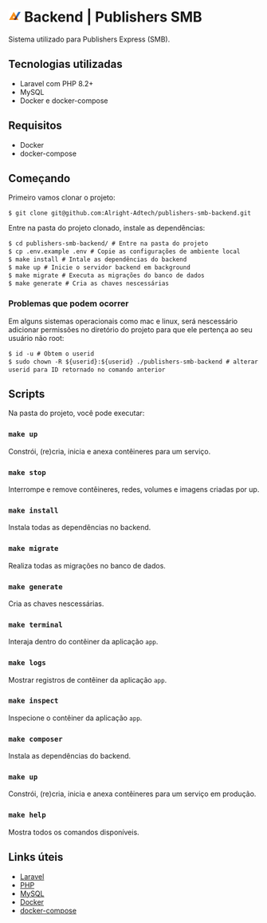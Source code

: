 # <img src="./docs/images/publishers-smb-logo.png" width="25px" height="25px" /> Backend | Publishers SMB

Sistema utilizado para Publishers Express (SMB).

## Tecnologias utilizadas
- Laravel com PHP 8.2+
- MySQL
- Docker e docker-compose

## Requisitos
- Docker
- docker-compose

## Começando

Primeiro vamos clonar o projeto:

```shell
$ git clone git@github.com:Alright-Adtech/publishers-smb-backend.git
```

Entre na pasta do projeto clonado, instale as dependências:

```shell
$ cd publishers-smb-backend/ # Entre na pasta do projeto
$ cp .env.example .env # Copie as configurações de ambiente local
$ make install # Intale as dependências do backend
$ make up # Inicie o servidor backend em background
$ make migrate # Executa as migrações do banco de dados
$ make generate # Cria as chaves nescessárias
```

### Problemas que podem ocorrer
Em alguns sistemas operacionais como mac e linux, será nescessário adicionar permissões no diretório do projeto para que ele pertença ao seu usuário não root:

```shell
$ id -u # Obtem o userid
$ sudo chown -R ${userid}:${userid} ./publishers-smb-backend # alterar userid para ID retornado no comando anterior
```

## Scripts

Na pasta do projeto, você pode executar:

### `make up`

Constrói, (re)cria, inicia e anexa contêineres para um serviço.

### `make stop`

Interrompe e remove contêineres, redes, volumes e imagens criadas por up.

### `make install`

Instala todas as dependências no backend.

### `make migrate`

Realiza todas as migrações no banco de dados.

### `make generate`

Cria as chaves nescessárias.

### `make terminal`

Interaja dentro do contêiner da aplicação `app`.

### `make logs`

Mostrar registros de contêiner da aplicação `app`.

### `make inspect`

Inspecione o contêiner da aplicação `app`.

### `make composer`

Instala as dependências do backend.

### `make up`

Constrói, (re)cria, inicia e anexa contêineres para um serviço em produção.

### `make help`

Mostra todos os comandos disponíveis.

## Links úteis

- [Laravel](https://laravel.com/)
- [PHP](https://www.php.net/)
- [MySQL](https://www.mysql.com/)
- [Docker](https://www.docker.com/)
- [docker-compose](https://docs.docker.com/compose/)